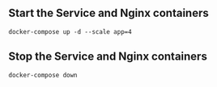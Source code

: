 ## Start the Service and Nginx containers
````
docker-compose up -d --scale app=4 

````
## Stop the Service and Nginx containers
````
docker-compose down
````

